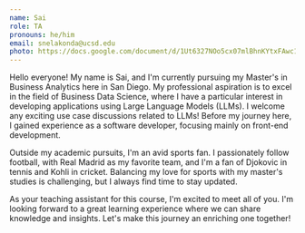```yaml
---
name: Sai
role: TA
pronouns: he/him
email: snelakonda@ucsd.edu
photo: https://docs.google.com/document/d/1Ut6327NOo5cx07mlBhnKYtxFAwc1npJgYtY4DkZI-r8/edit
---
```


Hello everyone! My name is Sai, and I'm currently pursuing my Master's in Business Analytics here in San Diego. My professional aspiration is to excel in the field of Business Data Science, where I have a particular interest in developing applications using Large Language Models (LLMs). I welcome any exciting use case discussions related to LLMs! Before my journey here, I gained experience as a software developer, focusing mainly on front-end development.

Outside my academic pursuits, I'm an avid sports fan. I passionately follow football, with Real Madrid as my favorite team, and I'm a fan of Djokovic in tennis and Kohli in cricket. Balancing my love for sports with my master's studies is challenging, but I always find time to stay updated.

As your teaching assistant for this course, I'm excited to meet all of you. I'm looking forward to a great learning experience where we can share knowledge and insights. Let's make this journey an enriching one together!